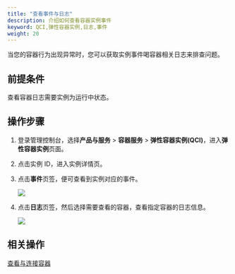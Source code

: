 ```yaml
---
title: "查看事件与日志"
description: 介绍如何查看容器实例事件
keyword: QCI,弹性容器实例,日志,事件
weight: 20
---
```


当您的容器行为出现异常时，您可以获取实例事件喝容器相关日志来排查问题。

## 前提条件

查看容器日志需要实例为运行中状态。

## 操作步骤

1. 登录管理控制台，选择**产品与服务** > **容器服务** > **弹性容器实例(QCI)**，进入**弹性容器实例**页面。

2. 点击实例 ID，进入实例详情页。

3. 点击**事件**页签，便可查看到实例对应的事件。

   <img src="../../../_images/qci_events_tab.png"/>

4. 点击**日志**页签，然后选择需要查看的容器，查看指定容器的日志信息。

   <img src="../../../_images/qci_logs_tab.png"/>

## 相关操作

[查看与连接容器](../connect_conta)

